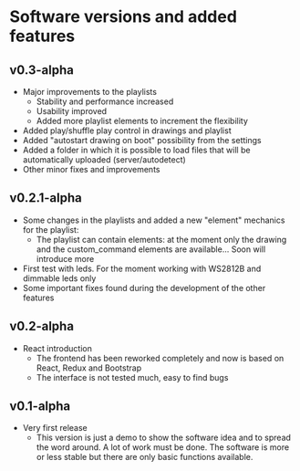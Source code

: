 # Software versions and added features

## v0.3-alpha

* Major improvements to the playlists
  * Stability and performance increased
  * Usability improved
  * Added more playlist elements to increment the flexibility
* Added play/shuffle play control in drawings and playlist
* Added "autostart drawing on boot" possibility from the settings
* Added a folder in which it is possible to load files that will be automatically uploaded (server/autodetect)
* Other minor fixes and improvements

## v0.2.1-alpha

* Some changes in the playlists and added a new "element" mechanics for the playlist:
  * The playlist can contain elements: at the moment only the drawing and the custom_command elements are available... Soon will introduce more
* First test with leds. For the moment working with WS2812B and dimmable leds only
* Some important fixes found during the development of the other features

## v0.2-alpha

* React introduction
  * The frontend has been reworked completely and now is based on React, Redux and Bootstrap
  * The interface is not tested much, easy to find bugs

## v0.1-alpha

* Very first release
  * This version is just a demo to show the software idea and to spread the word around.
  A lot of work must be done. The software is more or less stable but there are only basic functions available.
